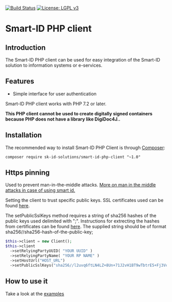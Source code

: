 [![Build Status](https://travis-ci.com/SK-EID/smart-id-php-client.svg?branch=master)](https://travis-ci.com/SK-EID/smart-id-php-client)
[![License: LGPL v3](https://img.shields.io/badge/License-MIT-green.svg)](https://opensource.org/licenses/MIT)

# Smart-ID PHP client

## Introduction
The Smart-ID PHP client can be used for easy integration of the Smart-ID solution to information systems or e-services.

## Features
* Simple interface for user authentication

Smart-ID PHP client works with PHP 7.2 or later.

**This PHP client cannot be used to create digitally signed containers because PHP does not have a library like DigiDoc4J..**

## Installation
The recommended way to install Smart-ID PHP Client is through [Composer]:

```
composer require sk-id-solutions/smart-id-php-client "~1.0"
```

## Https pinning

   Used to prevent man-in-the-middle attacks. [More on man in the middle attacks in case of using smart id.](https://github.com/SK-EID/smart-id-documentation#35-api-endpoint-authentication)

   Setting the client to trust specific public keys. SSL certificates used can be found [here](https://www.skidsolutions.eu/repositoorium/sk-sertifikaadid).
   
   The setPublicSslKeys method requires a string of sha256 hashes of the public keys used delimited with ";". Instructions for extrecting the hashes from certificates can be found [here](https://curl.haxx.se/libcurl/c/CURLOPT_PINNEDPUBLICKEY.html).
   The supplied string should be of format sha256//sha256-hash-of-the-public-key;

```PHP
$this->client = new Client();
$this->client
  ->setRelyingPartyUUID( "YOUR UUID" )
  ->setRelyingPartyName( "YOUR RP NAME" )
  ->setHostUrl("HOST_URL")
  ->setPublicSslKeys("sha256//l2uvq6ftLN4LZ+8Un+71J2vH1BT9wTbtrE5+Fj3Vc5g=;sha256//R8b8SIj92sylUdok0DqfxJJN0yW2O3epE0B+5vpo2eM=");
 ```

## How to use it
Take a look at the [examples](https://github.com/SK-EID/smart-id-php-client/wiki/Examples-of-using-it)

[Composer]: http://getcomposer.org
